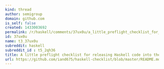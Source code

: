 ```yaml
---
kind: thread
author: semigroup
domain: github.com
is_self: false
created: 1433003692
permalink: /r/haskell/comments/37ux0u/a_little_preflight_checklist_for_releasing/
id: 37ux0u
name: t3_37ux0u
subreddit: haskell
subreddit_id : t5_2qh36
title: A little preflight checklist for releasing Haskell code into the wild.
url: https://github.com/iand675/haskell-checklist/blob/master/README.md
---
```



